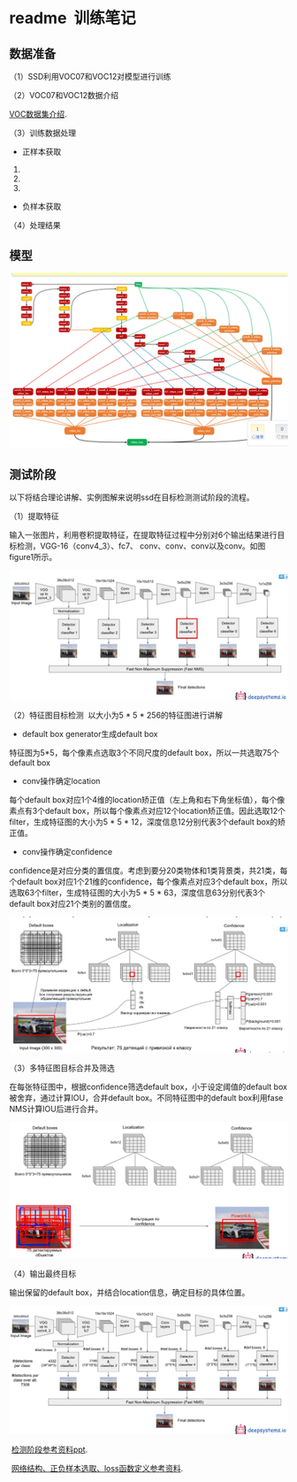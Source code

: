 # readme  训练笔记

## 数据准备
（1）SSD利用VOC07和VOC12对模型进行训练

（2）VOC07和VOC12数据介绍

  [VOC数据集介绍](http://blog.csdn.net/zhangjunbob/article/details/52769381).

（3）训练数据处理

+ 正样本获取

1. 

2.

3.


+ 负样本获取



（4）处理结果


## 模型

![模型结构图](https://github.com/liyeUESTC/SSD/blob/ssd/train/%E6%A8%A1%E5%9E%8B%E7%BB%93%E6%9E%84.png)


## 测试阶段

以下将结合理论讲解、实例图解来说明ssd在目标检测测试阶段的流程。

（1）提取特征

输入一张图片，利用卷积提取特征，在提取特征过程中分别对6个输出结果进行目标检测，VGG-16（conv4_3）、fc7、
conv、conv、conv以及conv。如图figure1所示。

 ![目标检测整体框架](https://github.com/liyeUESTC/SSD/blob/ssd/train/QQ%E6%88%AA%E5%9B%BE20180307222337.jpg)

（2）特征图目标检测  以大小为5 * 5 * 256的特征图进行讲解

- default box generator生成default box

特征图为5*5，每个像素点选取3个不同尺度的default box，所以一共选取75个default box

- conv操作确定location

每个default box对应1个4维的location矫正值（左上角和右下角坐标值），每个像素点有3个default box，所以每个像素点对应12个location矫正值。因此选取12个filter，生成特征图的大小为5 * 5 * 12，深度信息12分别代表3个default box的矫正值。

- conv操作确定confidence

confidence是对应分类的置信度。考虑到要分20类物体和1类背景类，共21类，每个default box对应1个21维的confidence，每个像素点对应3个default box，所以选取63个filter，生成特征图的大小为5 * 5 * 63，深度信息63分别代表3个default box对应21个类别的置信度。

 ![目标检测整体框架](https://github.com/liyeUESTC/SSD/blob/ssd/train/QQ%E6%88%AA%E5%9B%BE20180307222301.jpg)

（3）多特征图目标合并及筛选

在每张特征图中，根据confidence筛选default box，小于设定阈值的default box被舍弃，通过计算IOU，合并default box。不同特征图中的default box利用fase NMS计算IOU后进行合并。

 ![目标检测整体框架](https://github.com/liyeUESTC/SSD/blob/ssd/train/QQ%E6%88%AA%E5%9B%BE20180307222244.jpg)

（4）输出最终目标 

输出保留的default box，并结合location信息，确定目标的具体位置。

 ![目标检测整体框架](https://github.com/liyeUESTC/SSD/blob/ssd/train/QQ%E6%88%AA%E5%9B%BE20180307222220.jpg)
 
  [检测阶段参考资料ppt](https://docs.google.com/presentation/d/1rtfeV_VmdGdZD5ObVVpPDPIODSDxKnFSU0bsN_rgZXc/pub?start=false&loop=false&delayms=3000&slide=id.g179f601b72_0_106).
  
  [网络结构、正负样本选取、loss函数定义参考资料](https://www.cnblogs.com/xuanyuyt/p/7447111.html).

